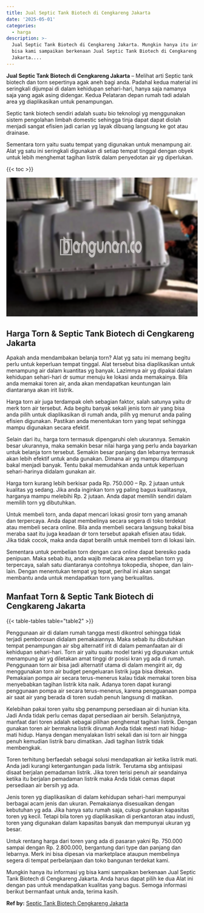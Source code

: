 ```yaml
---
title: Jual Septic Tank Biotech di Cengkareng Jakarta
date: '2025-05-01'
categories:
  - harga
description: >-
  Jual Septic Tank Biotech di Cengkareng Jakarta. Mungkin hanya itu informasi yg
  bisa kami sampaikan berkenaan Jual Septic Tank Biotech di Cengkareng
  Jakarta....
---
```


**Jual Septic Tank Biotech di Cengkareng Jakarta** – Melihat arti Septic tank biotech dan torn sepertinya agak aneh bagi anda. Padahal kedua material ini seringkali dijumpai di dalam kehidupan sehari-hari, hanya saja namanya saja yang agak asing didengar. Kedua Pelataran depan rumah tadi adalah area yg diaplikasikan untuk penampungan.

Septic tank biotech sendiri adalah suatu bio teknologi yg menggunakan sistem pengolahan limbah domestic sehingga tinja dapat dapat diolah menjadi sangat efisien jadi carian yg layak dibuang langsung ke got atau drainase.

Sementara torn yaitu suatu tempat yang digunakan untuk menampung air. Alat yg satu ini seringkali digunakan di setiap tempat tinggal dengan obyek untuk lebih menghemat tagihan listrik dalam penyedotan air yg diperlukan.

{{< toc >}}

![Jual Septic Tank Biotech di Cengkareng Jakarta](/images/jual-bio-septictank-33.png)

## Harga Torn & Septic Tank Biotech di Cengkareng Jakarta

Apakah anda mendambakan belanja torn? Alat yg satu ini memang begitu perlu untuk keperluan tempat tinggal. Alat tersebut bisa diaplikasikan untuk menampung air dalam kuantitas yg banyak. Lazimnya air yg dipakai dalam kehidupan sehari-hari dr sumur menuju ke lokasi anda memakainya. Bila anda memakai toren air, anda akan mendapatkan keuntungan lain diantaranya akan irit listrik.

Harga torn air juga terdampak oleh sebagian faktor, salah satunya yaitu dr merk torn air tersebut. Ada begitu banyak sekali jenis torn air yang bisa anda pilih untuk diaplikasikan di rumah anda, pilih yg menurut anda paling efisien digunakan. Pastikan anda menentukan torn yang tepat sehingga mampu digunakan secara efektif.

Selain dari itu, harga torn termasuk dipengaruhi oleh ukurannya. Semakin besar ukurannya, maka semakin besar nilai harga yang perlu anda bayarkan untuk belanja torn tersebut. Semakin besar panjang dan lebarnya termasuk akan lebih efektif untuk anda gunakan. Dimana air yg mampu ditampung bakal menjadi banyak. Tentu bakal memudahkan anda untuk keperluan sehari-harinya didalam gunakan air.

Harga torn kurang lebih berkisar pada Rp. 750.000 – Rp. 2 jutaan untuk kualitas yg sedang. Jika anda inginkan torn yg paling bagus kualitasnya, harganya mampu melebihi Rp. 2 jutaan. Anda dapat memilih sendiri dalam memilih torn yg dibutuhkan.

Untuk membeli torn, anda dapat mencari lokasi grosir torn yang amanah dan terpercaya. Anda dapat membelinya secara segera di toko terdekat atau membeli secara online. Bila anda membeli secara langsung bakal bisa meraba saat itu juga keadaan dr torn tersebut apakah efisien atau tidak. Jika tidak cocok, maka anda dapat beralih untuk membeli torn di lokasi lain.

Sementara untuk pembelian torn dengan cara online dapat beresiko pada penipuan. Maka sebab itu, anda wajib melacak area pembelian torn yg terpercaya, salah satu diantaranya contohnya tokopedia, shopee, dan lain-lain. Dengan menentukan tempat yg tepat, perihal ini akan sangat membantu anda untuk mendapatkan torn yang berkualitas.

## Manfaat Torn & Septic Tank Biotech di Cengkareng Jakarta

{{< table-tables table="table2" >}}

Penggunaan air di dalam rumah tangga mesti dikontrol sehingga tidak terjadi pemborosan didalam pemakaiannya. Maka sebab itu dibutuhkan tempat penampungan air sbg alternatif irit di dalam pemanfaatan air di kehidupan sehari-hari. Torn air yaitu suatu model tanki yg digunakan untuk menampung air yg diletakan amat tinggi dr posisi kran yg ada di rumah. Penggunaan torn air bisa jadi alternatif utama di dalam mengirit air, dg menggunakan torn air budget pengeluaran listrik juga bisa ditekan. Pemakaian pompa air secara terus-menerus kalau tidak memakai toren bisa menyebabkan tagihan listrik kita naik. Adanya toren dapat kurangi penggunaan pompa air secara terus-menerus, karena pengguanaan pompa air saat air yang berada di toren sudah penuh langsung di matikan.

Kelebihan pakai toren yaitu sbg penampung persediaan air di hunian kita. Jadi Anda tidak perlu cemas dapat persediaan air bersih. Selanjutnya, manfaat dari toren adalah sebagai pilihan penghemat tagihan listrik. Dengan gunakan toren air bermakna listrik dirumah Anda tidak mesti mati hidup-mati hidup. Hanya dengan menyalakan listri sekali dan isi torn air hingga penuh kemudian listrik baru dimatikan. Jadi tagihan listrik tidak membengkak.

Toren terhitung berfaedah sebagai solusi mendapatkan air ketika listrik mati. Anda jadi kurangi ketergantungan pada listrik. Terutama sbg antisipasi disaat berjalan pemadaman listrik. Jika toren terisi penuh air seandainya ketika itu berjalan pemadaman listrik maka Anda tidak cemas dapat persediaan air bersih yg ada.

Jenis toren yg diaplikasikan di dalam kehidupan sehari-hari mempunyai berbagai acam jenis dan ukuran. Pemakaianya disesuaikan dengan kebutuhan yg ada. Jika hanya satu rumah saja, cukup gunakan kapasitas toren yg kecil. Tetapi bila toren yg diaplikasikan di perkantoran atau industi, toren yang digunakan dalam kapasitas banyak dan mempunyai ukuran yg besar.

Untuk rentang harga dari toren yang ada di pasaran yakni Rp. 750.000 sampai dengan Rp. 2.800.000, bergantung dari type dan panjang dan lebarnya. Merk ini bisa dipesan via marketplace ataupun membelinya segera di tempat perbelanjaan dan toko bangunan terdekat kami.

Mungkin hanya itu informasi yg bisa kami sampaikan berkenaan Jual Septic Tank Biotech di Cengkareng Jakarta. Anda harus dapat pilih ke dua Alat ini dengan pas untuk mendapatkan kualitas yang bagus. Semoga informasi berikut bermanfaat untuk anda, terima kasih.

**Ref by:** [Septic Tank Biotech Cengkareng Jakarta](https://id.wikipedia.org/wiki/Septic)
